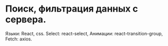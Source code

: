 # Поиск, фильтрация данных с сервера.
Языки: React, css.
Select: react-select, Анимации: react-transition-group, Fetch: axios.


